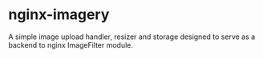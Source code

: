 nginx-imagery
=============

A simple image upload handler, resizer and storage designed to serve as a backend to nginx ImageFilter module.
